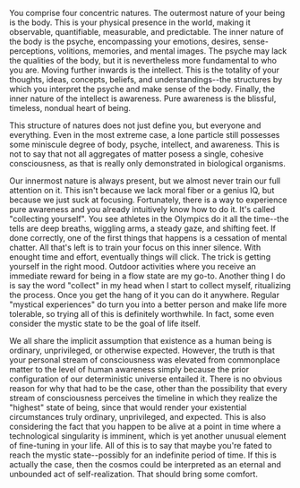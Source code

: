 You comprise four concentric natures. The outermost nature of your being is the body. This is your physical presence in the world, making it observable, quantifiable, measurable, and predictable. The inner nature of the body is the psyche, encompassing your emotions, desires, sense-perceptions, volitions, memories, and mental images. The psyche may lack the qualities of the body, but it is nevertheless more fundamental to who you are. Moving further inwards is the intellect. This is the totality of your thoughts, ideas, concepts, beliefs, and understandings--the structures by which you interpret the psyche and make sense of the body. Finally, the inner nature of the intellect is awareness. Pure awareness is the blissful, timeless, nondual heart of being. 

This structure of natures does not just define you, but everyone and everything. Even in the most extreme case, a lone particle still possesses some miniscule degree of body, psyche, intellect, and awareness. This is not to say that not all aggregates of matter posess a single, cohesive consciousness, as that is really only demonstrated in biological organisms.

Our innermost nature is always present, but we almost never train our full attention on it. This isn't because we lack moral fiber or a genius IQ, but because we just suck at focusing. Fortunately, there is a way to experience pure awareness and you already intuitively know how to do it. It's called "collecting yourself". You see athletes in the Olympics do it all the time--the tells are deep breaths, wiggling arms, a steady gaze, and shifting feet. If done correctly, one of the first things that happens is a cessation of mental chatter. All that's left is to train your focus on this inner silence. With enought time and effort, eventually things will click. The trick is getting yourself in the right mood. Outdoor activities where you receive an immediate reward for being in a flow state are my go-to. Another thing I do is say the word "collect" in my head when I start to collect myself, ritualizing the process. Once you get the hang of it you can do it anywhere. Regular "mystical experiences" do turn you into a better person and make life more tolerable, so trying all of this is definitely worthwhile. In fact, some even consider the mystic state to be the goal of life itself.

We all share the implicit assumption that existence as a human being is ordinary, unprivileged, or otherwise expected. However, the truth is that your personal stream of consciousness was elevated from commonplace matter to the level of human awareness simply because the prior configuration of our deterministic universe entailed it. There is no obvious reason for why that had to be the case, other than the possibility that every stream of consciousness perceives the timeline in which they realize the "highest" state of being, since that would render your existential circumstances truly ordinary, unprivileged, and expected. This is also considering the fact that you happen to be alive at a point in time where a technological singularity is imminent, which is yet another unusual element of fine-tuning in your life. All of this is to say that maybe you're fated to reach the mystic state--possibly for an indefinite period of time. If this is actually the case, then the cosmos could be interpreted as an eternal and unbounded act of self-realization. That should bring some comfort.
